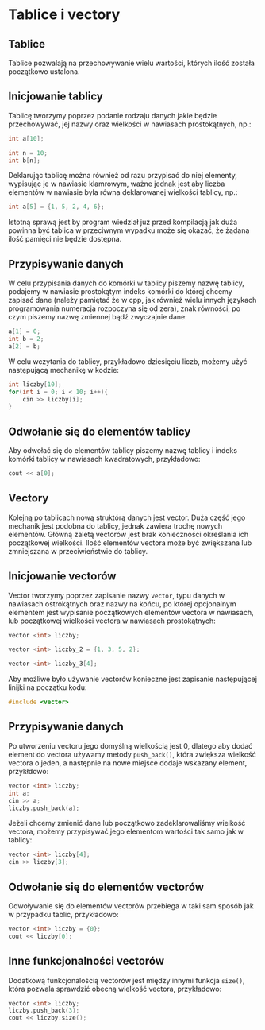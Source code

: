 # Tablice i vectory
## Tablice
Tablice pozwalają na przechowywanie wielu wartości, których ilość została początkowo ustalona.
## Inicjowanie tablicy
Tablicę tworzymy poprzez podanie rodzaju danych jakie będzie przechowywać, jej nazwy oraz wielkości w nawiasach prostokątnych, np.:
```cpp
int a[10];

int n = 10;
int b[n];
```
Deklarując tablicę można również od razu przypisać do niej elementy, wypisując je w nawiasie klamrowym, ważne jednak jest aby liczba elementów w nawiasie była równa deklarowanej wielkości tablicy, np.:
```cpp
int a[5] = {1, 5, 2, 4, 6};
```
Istotną sprawą jest by program wiedział już przed kompilacją jak duża powinna być tablica w przeciwnym wypadku może się okazać, że żądana ilość pamięci nie będzie dostępna.
## Przypisywanie danych
W celu przypisania danych do komórki w tablicy piszemy nazwę tablicy, podajemy w nawiasie prostokątym indeks komórki do której chcemy zapisać dane (należy pamiętać że w cpp, jak również wielu innych językach programowania numeracja rozpoczyna się od zera), znak równości, po czym piszemy nazwę zmiennej bądź zwyczajnie dane:
```cpp
a[1] = 0;
int b = 2;
a[2] = b;
```
W celu wczytania do tablicy, przykładowo dziesięciu liczb, możemy użyć następującą mechanikę w kodzie:
```cpp
int liczby[10];
for(int i = 0; i < 10; i++){
    cin >> liczby[i];
}
``` 
## Odwołanie się do elementów tablicy
Aby odwołać się do elementów tablicy piszemy nazwę tablicy i indeks komórki tablicy w nawiasach kwadratowych, przykładowo: 
```cpp
cout << a[0];
```
## Vectory
Kolejną po tablicach nową struktórą danych jest vector. Duża część jego mechanik jest podobna do tablicy, jednak zawiera trochę nowych elementów. Główną zaletą vectorów jest brak konieczności określania ich początkowej wielkości. Ilość elementów vectora może być zwiększana lub zmniejszana w przeciwieństwie do tablicy. 
## Inicjowanie vectorów
Vector tworzymy poprzez zapisanie nazwy `vector`, typu danych w nawiasach ostrokątnych oraz nazwy na końcu, po której opcjonalnym elementem jest wypisanie początkowych elementów vectora w nawiasach, lub początkowej wielkości vectora w nawiasach prostokątnych:
```cpp
vector <int> liczby;

vector <int> liczby_2 = {1, 3, 5, 2};

vector <int> liczby_3[4];
```
Aby możliwe było używanie vectorów konieczne jest zapisanie następującej linijki na początku kodu:
```cpp
#include <vector>
```
## Przypisywanie danych
Po utworzeniu vectoru jego domyślną wielkością jest 0, dlatego aby dodać element do vectora używamy metody `push_back()`, która zwiększa wielkość vectora o jeden, a następnie na nowe miejsce dodaje wskazany element, przykłdowo:
```cpp
vector <int> liczby;
int a;
cin >> a;
liczby.push_back(a);
```
Jeżeli chcemy zmienić dane lub początkowo zadeklarowaliśmy wielkość vectora, możemy przypisywać jego elementom wartości tak samo jak w tablicy:
```cpp
vector <int> liczby[4];
cin >> liczby[3]; 
```
## Odwołanie się do elementów vectorów
Odwoływanie się do elementów vectorów przebiega w taki sam sposób jak w przypadku tablic, przykładowo:
```cpp
vector <int> liczby = {0};
cout << liczby[0];
```
## Inne funkcjonalności vectorów
Dodatkową funkcjonalością vectorów jest między innymi funkcja `size()`, która pozwala sprawdzić obecną wielkość vectora, przykładowo:
```cpp
vector <int> liczby;
liczby.push_back(3);
cout << liczby.size();
```